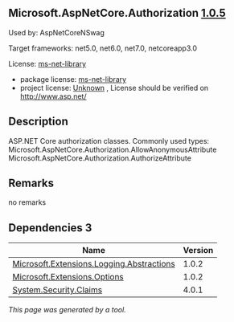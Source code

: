 Microsoft.AspNetCore.Authorization [1.0.5](https://www.nuget.org/packages/Microsoft.AspNetCore.Authorization/1.0.5)
--------------------

Used by: AspNetCoreNSwag

Target frameworks: net5.0, net6.0, net7.0, netcoreapp3.0

License: [ms-net-library](../../../../licenses/ms-net-library) 

- package license: [ms-net-library](http://www.microsoft.com/web/webpi/eula/net_library_eula_enu.htm) 
- project license: [Unknown](http://www.asp.net/) , License should be verified on http://www.asp.net/

Description
-----------
ASP.NET Core authorization classes.
Commonly used types:
Microsoft.AspNetCore.Authorization.AllowAnonymousAttribute
Microsoft.AspNetCore.Authorization.AuthorizeAttribute

Remarks
-----------
no remarks


Dependencies 3
-----------

|Name|Version|
|----------|:----|
|[Microsoft.Extensions.Logging.Abstractions](../../../../packages/nuget.org/microsoft.extensions.logging.abstractions/1.0.2)|1.0.2|
|[Microsoft.Extensions.Options](../../../../packages/nuget.org/microsoft.extensions.options/1.0.2)|1.0.2|
|[System.Security.Claims](../../../../packages/nuget.org/system.security.claims/4.0.1)|4.0.1|

*This page was generated by a tool.*